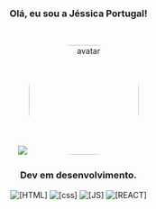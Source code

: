 <div align="center">

### Olá, eu sou a Jéssica Portugal!

##
<div style="display: inline_block"><br/>
  
   <img height="auto" src="https://github-readme-stats.vercel.app/api?username=jemportugal&show_icons=true&theme=tokyonight&include_all_commits=true&count_private=true"/>
   <img align="auto" alt="avatar" height="195" style="border-radius:40%;" src="https://cdn.discordapp.com/attachments/981015431030652981/981025580453609493/output_tADOSw.gif">

</div>

### Dev em desenvolvimento.

![[HTML]](https://img.shields.io/badge/HTML5-E34F26?style=for-the-badge&logo=html5&logoColor=white)
![[css]](https://img.shields.io/badge/CSS3-1572B6?style=for-the-badge&logo=css3&logoColor=white)
![[JS]](https://img.shields.io/badge/JavaScript-F7DF1E?style=for-the-badge&logo=javascript&logoColor=black)
![[REACT]](https://img.shields.io/badge/React-20232A?style=for-the-badge&logo=react&logoColor=61DAFB)

</div>
